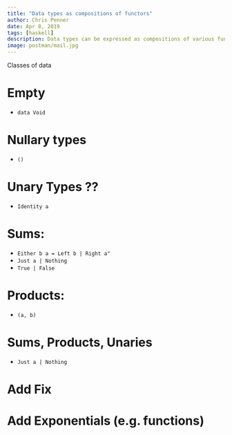 ```yaml
---
title: "Data types as compositions of functors"
author: Chris Penner
date: Apr 8, 2019
tags: [haskell]
description: Data types can be expressed as compositions of various functors
image: postman/mail.jpg
---
```



Classes of data

# Empty

- `data Void`

# Nullary types

- `()`

# Unary Types ??

- `Identity a`

# Sums: 

- `Either b a = Left b | Right a"`
- `Just a | Nothing`
- `True | False`

# Products: 

- `(a, b)`

# Sums, Products, Unaries

- `Just a | Nothing`

# Add Fix
# Add Exponentials (e.g. functions)
